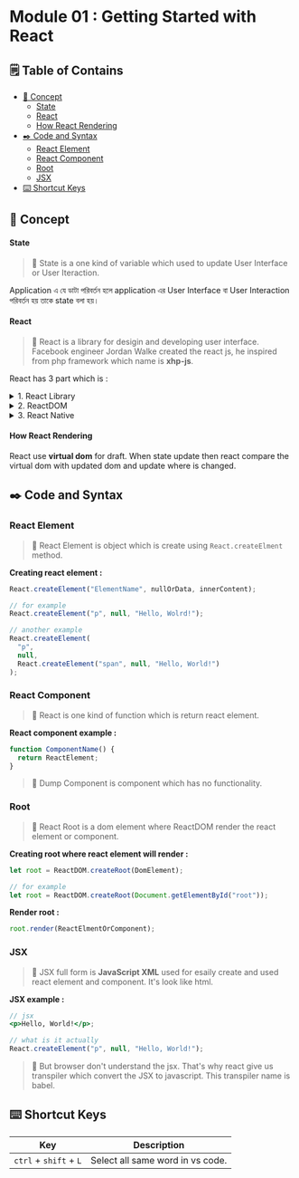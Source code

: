 # Module 01 : Getting Started with React

## 🗒️ Table of Contains

- [📖 Concept](#📖-concept)
  - [State](#state)
  - [React](#react)
  - [How React Rendering](#how-react-rendering)
- [✒️ Code and Syntax](#✒️-code-and-syntax)
  - [React Element](#react-element)
  - [React Component](#react-component)
  - [Root](#root)
  - [JSX](#jsx)
- [⌨️ Shortcut Keys](#⌨️-shortcut-keys)

## 📖 Concept

#### State

> 📘 State is a one kind of variable which used to update User Interface or User Iteraction.

Application এ যে ডাটা পরিবর্তন হলে application এর User Interface বা User Interaction পরিবর্তন হয় তাকে state বলা হয়।

#### React

> 📘 React is a library for desigin and developing user interface. Facebook engineer Jordan Walke created the react js, he inspired from php framework which name is **xhp-js**.

React has 3 part which is :

<details>
<summary>1. React Library</summary>

It's use for create User Interface and User Interaction.

</details>

<details>
<summary>2. ReactDOM</summary>
ReactDOM is a package in React that provides DOM-specific methods to render DOM elements of the web page.
</details>

<details>
<summary>3. React Native</summary>
React Native used for utilizes APIs and native UI components to build mobile application.
</details>

#### How React Rendering

React use **virtual dom** for draft. When state update then react compare the virtual dom with updated dom and update where is changed.

## ✒️ Code and Syntax

### React Element

> 📘 React Element is object which is create using `React.createElment` method.

**Creating react element :**

```jsx
React.createElement("ElementName", nullOrData, innerContent);

// for example
React.createElement("p", null, "Hello, Wolrd!");

// another example
React.createElement(
  "p",
  null,
  React.createElement("span", null, "Hello, World!")
);
```

### React Component

> 📘 React is one kind of function which is return react element.

**React component example :**

```jsx
function ComponentName() {
  return ReactElement;
}
```

> 📘 Dump Component is component which has no functionality.

### Root

> 📘 React Root is a dom element where ReactDOM render the react element or component.

**Creating root where react element will render :**

```jsx
let root = ReactDOM.createRoot(DomElement);

// for example
let root = ReactDOM.createRoot(Document.getElementById("root"));
```

**Render root :**

```jsx
root.render(ReactElmentOrComponent);
```

### JSX

> 📘 JSX full form is **JavaScript XML** used for esaily create and used react element and component. It's look like html.

**JSX example :**

```jsx
// jsx
<p>Hello, World!</p>;

// what is it actually
React.createElement("p", null, "Hello, World!");
```

> 🔴 But browser don't understand the jsx. That's why react give us transpiler which convert the JSX to javascript. This transpiler name is babel.

## ⌨️ Shortcut Keys

| Key                    | Description                      |
| ---------------------- | -------------------------------- |
| `ctrl` + `shift` + `L` | Select all same word in vs code. |

